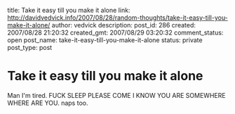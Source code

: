 title: Take it easy till you make it alone
link: http://davidvedvick.info/2007/08/28/random-thoughts/take-it-easy-till-you-make-it-alone/
author: vedvick
description: 
post_id: 286
created: 2007/08/28 21:20:32
created_gmt: 2007/08/29 03:20:32
comment_status: open
post_name: take-it-easy-till-you-make-it-alone
status: private
post_type: post

# Take it easy till you make it alone

Man I'm tired. FUCK SLEEP PLEASE COME I KNOW YOU ARE SOMEWHERE WHERE ARE YOU. naps too.